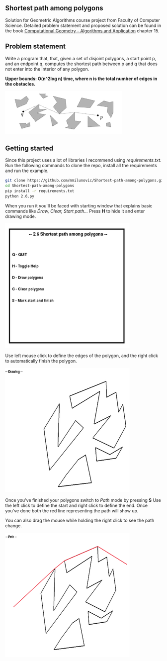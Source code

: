 ## Shortest path among polygons
Solution for Geometric Algorithms course project from Faculty of Computer Science. Detailed problem statement and proposed solution can be found in the book [Computational Geometry - Algorithms and Application](https://people.inf.elte.hu/fekete/algoritmusok_msc/terinfo_geom/konyvek/Computational%20Geometry%20-%20Algorithms%20and%20Applications,%203rd%20Ed.pdf) chapter 15.
## Problem statement
Write a program that, that, given a set of disjoint polygons, a start point p, and an endpoint q, computes the shortest path between p and q  that does not enter into the interior of any polygon. 

**Upper bounds: O(n^2log n) time, where n is the total number of edges in the obstacles.**


![statement](images/statement.png)

## Getting started

Since this project uses a lot of libraries I recommend using *requirements.txt*. 
Run the following commands to clone the repo, install all the requirements and run the example. 

``` bash
git clone https://github.com/mmilunovic/Shortest-path-among-polygons.git
cd Shortest-path-among-polygons
pip install -r requirements.txt
python 2.6.py
```

When you run it you'll be faced with starting window that explains  basic commands like *Draw, Clear, Start path...*
Press **H** to hide it and enter drawing mode.

<img src="images/start.png" width="400" height="400">

Use left mouse click to define the edges of the polygon, and the right click to automatically finish the polygon.

<img src="images/drawing.png" width="400" height="400">

Once you've finished your polygons switch to *Path* mode by pressing **S**
Use the left click to define the start and right click to define the end. Once you've done both the red line representing the path will show up.

You can also drag the mouse while holding the right click to see the path change. 

<img src="images/path1.png" width="400" height="400">



